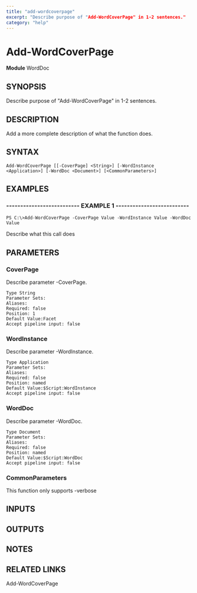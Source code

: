 ```yaml
---
title: "add-wordcoverpage"
excerpt: "Describe purpose of "Add-WordCoverPage" in 1-2 sentences."
category: "help"
---
```


# Add-WordCoverPage
**Module** WordDoc

## SYNOPSIS
Describe purpose of "Add-WordCoverPage" in 1-2 sentences.

## DESCRIPTION
Add a more complete description of what the function does.

## SYNTAX

```
Add-WordCoverPage [[-CoverPage] <String>] [-WordInstance <Application>] [-WordDoc <Document>] [<CommonParameters>]
```


## EXAMPLES

### -------------------------- EXAMPLE 1 --------------------------


```
PS C:\>Add-WordCoverPage -CoverPage Value -WordInstance Value -WordDoc Value
```

Describe what this call does


## PARAMETERS

### CoverPage

Describe parameter -CoverPage.

```
Type String
Parameter Sets: 
Aliases: 
Required: false
Position: 1
Default Value:Facet
Accept pipeline input: false
```
### WordInstance

Describe parameter -WordInstance.

```
Type Application
Parameter Sets: 
Aliases: 
Required: false
Position: named
Default Value:$Script:WordInstance
Accept pipeline input: false
```
### WordDoc

Describe parameter -WordDoc.

```
Type Document
Parameter Sets: 
Aliases: 
Required: false
Position: named
Default Value:$Script:WordDoc
Accept pipeline input: false
```
### CommonParameters

This function only supports -verbose

## INPUTS

## OUTPUTS

## NOTES

## RELATED LINKS

Add-WordCoverPage
